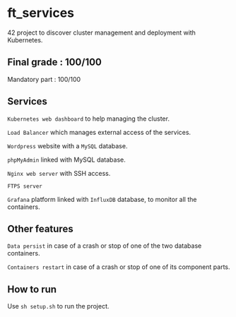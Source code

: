 # ft_services
42 project to discover cluster management and deployment with Kubernetes.

## Final grade : 100/100

Mandatory part : 100/100

## Services

`Kubernetes web dashboard` to help managing the cluster.

`Load Balancer` which manages external access of the services.

`Wordpress` website with a `MySQL` database.

`phpMyAdmin` linked with MySQL database.

`Nginx web server` with SSH access.

`FTPS server`

`Grafana` platform linked with `InfluxDB` database, to monitor all the containers.

## Other features

`Data persist` in case of a crash or stop of one of the two database containers.

`Containers restart` in case of a crash or stop of one of its component parts.

## How to run

Use `sh setup.sh` to run the project.